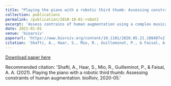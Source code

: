 ```yaml
---
title: "Playing the piano with a robotic third thumb: Assessing constraints of human augmentation"
collection: publications
permalink: /publication/2010-10-01-robot2
excerpt: 'Assess contrains of human augmentation using a complex musical task'
date: 2021-01-01
venue: 'bioarxiv'
paperurl: 'https://www.biorxiv.org/content/10.1101/2020.05.21.108407v2.full-text'
citation: 'Shafti, A., Haar, S., Mio, R., Guilleminot, P., & Faisal, A. A. (2021). Playing the piano with a robotic third thumb: Assessing constraints of human augmentation. bioRxiv, 2020-05.'
---
```


[Download paper here](https://www.biorxiv.org/content/10.1101/2020.05.21.108407v2.full-text)

Recommended citation: 'Shafti, A., Haar, S., Mio, R., Guilleminot, P., & Faisal, A. A. (2021). Playing the piano with a robotic third thumb: Assessing constraints of human augmentation. bioRxiv, 2020-05.'
